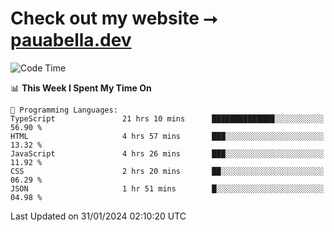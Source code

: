# Check out my website ⭢ [pauabella.dev](https://pauabella.dev)

<!--START_SECTION:waka-->
![Code Time](http://img.shields.io/badge/Code%20Time-2%2C933%20hrs%2018%20mins-blue)

📊 **This Week I Spent My Time On** 

```text
💬 Programming Languages: 
TypeScript               21 hrs 10 mins      ██████████████░░░░░░░░░░░   56.90 % 
HTML                     4 hrs 57 mins       ███░░░░░░░░░░░░░░░░░░░░░░   13.32 % 
JavaScript               4 hrs 26 mins       ███░░░░░░░░░░░░░░░░░░░░░░   11.92 % 
CSS                      2 hrs 20 mins       ██░░░░░░░░░░░░░░░░░░░░░░░   06.29 % 
JSON                     1 hr 51 mins        █░░░░░░░░░░░░░░░░░░░░░░░░   04.98 % 
```


 Last Updated on 31/01/2024 02:10:20 UTC
<!--END_SECTION:waka-->
